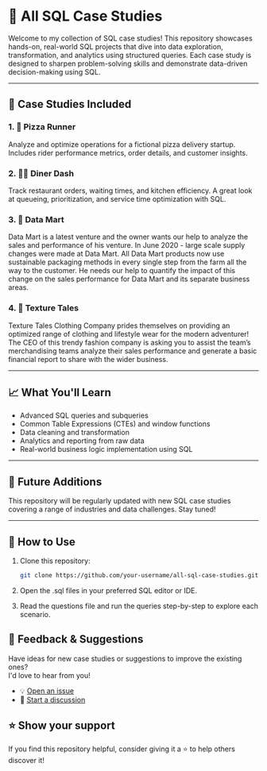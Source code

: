 # 🧠 All SQL Case Studies

Welcome to my collection of SQL case studies! This repository showcases hands-on, real-world SQL projects that dive into data exploration, transformation, and analytics using structured queries. Each case study is designed to sharpen problem-solving skills and demonstrate data-driven decision-making using SQL.

---

## 📂 Case Studies Included

### 1. 🍕 Pizza Runner  
Analyze and optimize operations for a fictional pizza delivery startup. Includes rider performance metrics, order details, and customer insights.  

### 2. 🏃‍♂️ Diner Dash  
Track restaurant orders, waiting times, and kitchen efficiency. A great look at queueing, prioritization, and service time optimization with SQL.  

### 3. 🏬 Data Mart  
Data Mart is a latest venture and the owner wants our help to analyze the sales and performance of his venture. In June 2020 - large scale supply changes were made at Data Mart. All Data Mart products now use sustainable packaging methods in every single step from the farm all the way to the customer. He needs our help to quantify the impact of this change on the sales performance for Data Mart and its separate business areas.  

### 4. 🧵 Texture Tales  
Texture Tales Clothing Company prides themselves on providing an optimized range of clothing and lifestyle wear for the modern adventurer! The CEO of this trendy fashion company is asking you to assist the team’s merchandising teams analyze their sales performance and generate a basic financial report to share with the wider business.  

---

## 📈 What You'll Learn
- Advanced SQL queries and subqueries  
- Common Table Expressions (CTEs) and window functions  
- Data cleaning and transformation  
- Analytics and reporting from raw data  
- Real-world business logic implementation using SQL

---

## 🚀 Future Additions
This repository will be regularly updated with new SQL case studies covering a range of industries and data challenges. Stay tuned!

---

## 📌 How to Use

1. Clone this repository:
   ```bash
   git clone https://github.com/your-username/all-sql-case-studies.git

2. Open the .sql files in your preferred SQL editor or IDE.

3. Read the questions file and run the queries step-by-step to explore each scenario.

## 💬 Feedback & Suggestions

Have ideas for new case studies or suggestions to improve the existing ones?    
I'd love to hear from you!  

- 💡 [Open an issue](https://github.com/your-username/all-sql-case-studies/issues)  
- 💬 [Start a discussion](https://github.com/your-username/all-sql-case-studies/discussions)  

## ⭐️ Show your support  

If you find this repository helpful, consider giving it a ⭐️ to help others discover it!   
